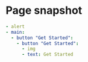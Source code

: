 # Page snapshot

```yaml
- alert
- main:
  - button "Get Started":
    - button "Get Started":
      - img
      - text: Get Started
```
